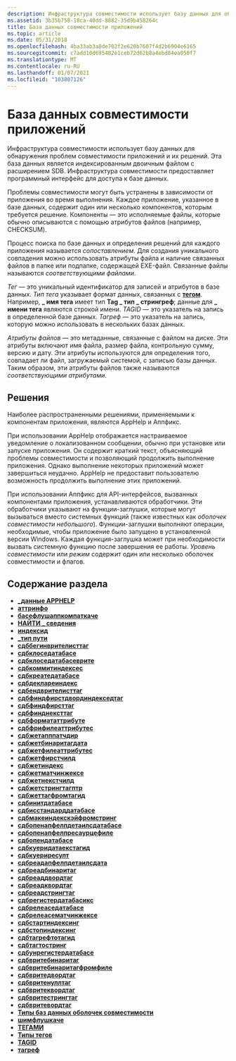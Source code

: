 ```yaml
---
description: Инфраструктура совместимости использует базу данных для обнаружения проблем совместимости приложений и их решений.
ms.assetid: 3b35b758-18ca-40dd-8882-35d9b458264c
title: База данных совместимости приложений
ms.topic: article
ms.date: 05/31/2018
ms.openlocfilehash: 4ba33ab3a8de702f2e620b7607f4d2b6904e6165
ms.sourcegitcommit: c7add10d695482e1ceb72d62b8a4ebd84ea050f7
ms.translationtype: MT
ms.contentlocale: ru-RU
ms.lasthandoff: 01/07/2021
ms.locfileid: "103807126"
---
```

# <a name="application-compatibility-database"></a>База данных совместимости приложений

Инфраструктура совместимости использует базу данных для обнаружения проблем совместимости приложений и их решений. Эта база данных является индексированным двоичным файлом с расширением SDB. Инфраструктура совместимости предоставляет программный интерфейс для доступа к базе данных.

Проблемы совместимости могут быть устранены в зависимости от приложения во время выполнения. Каждое приложение, указанное в базе данных, содержит один или несколько компонентов, которым требуется решение. Компоненты — это исполняемые файлы, которые обычно описываются с помощью атрибутов файлов (например, CHECKSUM).

Процесс поиска по базе данных и определения решений для каждого приложения называется *сопоставлением*. Для создания уникального совпадения можно использовать атрибуты файла и наличие связанных файлов в папке или подпапке, содержащей EXE-файл. Связанные файлы называются *соответствующими файлами*.

*Тег* — это уникальный идентификатор для записей и атрибутов в базе данных. *Тип тега* указывает формат данных, связанных с [**тегом**](tag.md). Например, **\_ имя тега** имеет тип **Tag \_ тип \_ стрингреф**; данные для **\_ имени тега** являются строкой имени. *TAGID* — это указатель на запись в определенной базе данных. *Тагреф* — это указатель на запись, которую можно использовать в нескольких базах данных.

*Атрибуты файлов* — это метаданные, связанные с файлом на диске. Эти атрибуты включают имя файла, размер файла, контрольную сумму, версию и дату. Эти атрибуты используются для определения того, совпадает ли файл, загружаемый системой, с записью базы данных. Таким образом, эти атрибуты файлов также называются *соответствующими атрибутами*.

## <a name="solutions"></a>Решения

Наиболее распространенными решениями, применяемыми к компонентам приложения, являются AppHelp и Аппфикс.

При использовании AppHelp отображается настраиваемое уведомление о локализованном сообщении, обычно при установке или запуске приложения. Он содержит краткий текст, объясняющий проблемы совместимости и позволяющий продолжить выполнение приложения. Однако выполнение некоторых приложений может завершиться неудачно. AppHelp не предоставит пользователю возможность продолжить выполнение этих приложений.

При использовании Аппфикс для API-интерфейсов, вызванных компонентами приложения, устанавливаются обработчики. Эти обработчики указывают на функции-заглушки, которые могут вызываться вместо системных функций (также известных как *оболочек совместимости небольшого*). Функции-заглушки выполняют операции, необходимые, чтобы приложение было запущено в установленной версии Windows. Каждая функция-заглушка может при необходимости вызвать системную функцию после завершения ее работы. *Уровень совместимости* или *режим* содержит один или несколько оболочек совместимости и флагов.

## <a name="in-this-section"></a>Содержание раздела

-   [**\_данные APPHELP**](apphelp-data.md)
-   [**аттринфо**](attrinfo.md)
-   [**басефлушаппкомпаткаче**](baseflushappcompatcache.md)
-   [**НАЙТИ \_ сведения**](find-info.md)
-   [**индексид**](indexid.md)
-   [**\_тип пути**](path-type.md)
-   [**сдббегинврителисттаг**](sdbbeginwritelisttag.md)
-   [**сдбклоседатабасе**](sdbclosedatabase.md)
-   [**сдбклоседатабасеврите**](sdbclosedatabasewrite.md)
-   [**сдбкоммитиндексес**](sdbcommitindexes.md)
-   [**сдбкреатедатабасе**](sdbcreatedatabase.md)
-   [**сдбдеклареиндекс**](sdbdeclareindex.md)
-   [**сдбендврителисттаг**](sdbendwritelisttag.md)
-   [**сдбфиндфирстдвординдекседтаг**](sdbfindfirstdwordindexedtag.md)
-   [**сдбфиндфирсттаг**](sdbfindfirsttag.md)
-   [**сдбфинднексттаг**](sdbfindnexttag.md)
-   [**сдбформататтрибуте**](sdbformatattribute.md)
-   [**сдбфрифилеаттрибутес**](sdbfreefileattributes.md)
-   [**сдбжетапппатчдир**](sdbgetapppatchdir.md)
-   [**сдбжетбинаритагдата**](sdbgetbinarytagdata.md)
-   [**сдбжетфилеаттрибутес**](sdbgetfileattributes.md)
-   [**сдбжетфирстчилд**](sdbgetfirstchild.md)
-   [**сдбжетиндекс**](sdbgetindex.md)
-   [**сдбжетматчинжексе**](sdbgetmatchingexe.md)
-   [**сдбжетнекстчилд**](sdbgetnextchild.md)
-   [**сдбжетстрингтагптр**](sdbgetstringtagptr.md)
-   [**сдбжеттагфромтагид**](sdbgettagfromtagid.md)
-   [**сдбинитдатабасе**](sdbinitdatabase.md)
-   [**сдбисстандарддатабасе**](sdbisstandarddatabase.md)
-   [**сдбмакеиндекскэйфромстринг**](sdbmakeindexkeyfromstring.md)
-   [**сдбопенапфелпдетаилсдатабасе**](sdbopenapphelpdetailsdatabase.md)
-   [**сдбопенапфелпресаурцефиле**](sdbopenapphelpresourcefile.md)
-   [**сдбопендатабасе**](sdbopendatabase.md)
-   [**сдбкуеридатаекстагид**](sdbquerydataextagid.md)
-   [**сдбкуериресулт**](sdbqueryresult.md)
-   [**сдбреадапфелпдетаилсдата**](sdbreadapphelpdetailsdata.md)
-   [**сдбреадбинаритаг**](sdbreadbinarytag.md)
-   [**сдбреаддвордтаг**](sdbreaddwordtag.md)
-   [**сдбреадквордтаг**](sdbreadqwordtag.md)
-   [**сдбреадстрингтаг**](sdbreadstringtag.md)
-   [**сдбрегистердатабасикс**](sdbregisterdatabaseex.md)
-   [**сдбрелеаседатабасе**](sdbreleasedatabase.md)
-   [**сдбрелеасематчинжексе**](sdbreleasematchingexe.md)
-   [**сдбстартиндексинг**](sdbstartindexing.md)
-   [**сдбстопиндексинг**](sdbstopindexing.md)
-   [**сдбтагрефтотагид**](sdbtagreftotagid.md)
-   [**сдбтагтостринг**](sdbtagtostring.md)
-   [**сдбунрегистердатабасе**](sdbunregisterdatabase.md)
-   [**сдбвритебинаритаг**](sdbwritebinarytag.md)
-   [**сдбвритебинаритагфромфиле**](sdbwritebinarytagfromfile.md)
-   [**сдбвритедвордтаг**](sdbwritedwordtag.md)
-   [**сдбвритенуллтаг**](sdbwritenulltag.md)
-   [**сдбвритеквордтаг**](sdbwriteqwordtag.md)
-   [**сдбвритестрингтаг**](sdbwritestringtag.md)
-   [**сдбвритевордтаг**](sdbwritewordtag.md)
-   [**Типы баз данных оболочек совместимости**](shim-database-types.md)
-   [**шимфлушкаче**](shimflushcache.md)
-   [**ТЕГАМИ**](tag.md)
-   [**Типы тегов**](tag-types.md)
-   [**TAGID**](tagid.md)
-   [**тагреф**](tagref.md)

 

 



